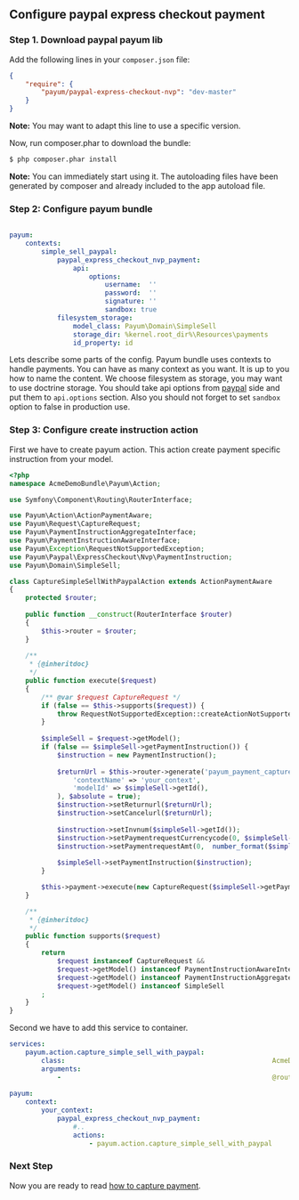 ## Configure paypal express checkout payment

### Step 1. Download paypal payum lib

Add the following lines in your `composer.json` file:

```json
{
    "require": {
        "payum/paypal-express-checkout-nvp": "dev-master"
    }
}
```

**Note:** You may want to adapt this line to use a specific version.

Now, run composer.phar to download the bundle:

```bash
$ php composer.phar install
```

**Note:** You can immediately start using it. The autoloading files have been generated by composer and already included to the app autoload file.

### Step 2: Configure payum bundle

```yaml

payum:
    contexts:
        simple_sell_paypal:
            paypal_express_checkout_nvp_payment:
                api:
                    options:
                        username:  ''
                        password:  ''
                        signature: ''
                        sandbox: true
            filesystem_storage:
                model_class: Payum\Domain\SimpleSell
                storage_dir: %kernel.root_dir%\Resources\payments
                id_property: id
```

Lets describe some parts of the config. 
Payum bundle uses contexts to handle payments. 
You can have as many context as you want.
It is up to you how to name the content. 
We choose filesystem as storage, you may want to use doctrine storage.
You should take api options from [paypal](https://developer.paypal.com/) side and put them to `api.options` section. 
Also you should not forget to set `sandbox` option to false in production use. 

### Step 3: Configure create instruction action

First we have to create payum action. This action create payment specific instruction from your model. 

```php
<?php
namespace AcmeDemoBundle\Payum\Action;

use Symfony\Component\Routing\RouterInterface;

use Payum\Action\ActionPaymentAware;
use Payum\Request\CaptureRequest;
use Payum\PaymentInstructionAggregateInterface;
use Payum\PaymentInstructionAwareInterface;
use Payum\Exception\RequestNotSupportedException;
use Payum\Paypal\ExpressCheckout\Nvp\PaymentInstruction;
use Payum\Domain\SimpleSell;

class CaptureSimpleSellWithPaypalAction extends ActionPaymentAware 
{
    protected $router;
    
    public function __construct(RouterInterface $router)
    {
        $this->router = $router;
    }
    
    /**
     * {@inheritdoc}
     */
    public function execute($request)
    {        
        /** @var $request CaptureRequest */
        if (false == $this->supports($request)) {
            throw RequestNotSupportedException::createActionNotSupported($this, $request);
        }
        
        $simpleSell = $request->getModel();
        if (false == $simpleSell->getPaymentInstruction()) {
            $instruction = new PaymentInstruction();
            
            $returnUrl = $this->router->generate('payum_payment_capture', array(
                'contextName' => 'your_context',
                'modelId' => $simpleSell->getId(),
            ), $absolute = true);
            $instruction->setReturnurl($returnUrl);
            $instruction->setCancelurl($returnUrl);
    
            $instruction->setInvnum($simpleSell->getId());
            $instruction->setPaymentrequestCurrencycode(0, $simpleSell->getCurrency());
            $instruction->setPaymentrequestAmt(0,  number_format($simpleSell->getPrice())));
            
            $simpleSell->setPaymentInstruction($instruction);
        }

        $this->payment->execute(new CaptureRequest($simpleSell->getPaymentInstruction()));
    }

    /**
     * {@inheritdoc}
     */
    public function supports($request)
    {
        return
            $request instanceof CaptureRequest &&
            $request->getModel() instanceof PaymentInstructionAwareInterface &&
            $request->getModel() instanceof PaymentInstructionAggregateInterface &&
            $request->getModel() instanceof SimpleSell
        ;
    }
}
```

Second we have to add this service to container.

```yaml
services:
    payum.action.capture_simple_sell_with_paypal:
        class:                                                    AcmeDemoBundle\Payum\Action\CaptureSimpleSellWithPaypalAction
        arguments:
            -                                                     @router
            
payum:
    context:
        your_context:
            paypal_express_checkout_nvp_payment:
                #..
                actions:
                    - payum.action.capture_simple_sell_with_paypal
```

### Next Step

Now you are ready to read [how to capture payment](capture_payment.md).